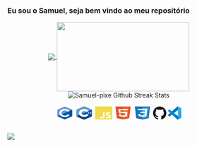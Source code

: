 
  ### Eu sou o Samuel, seja bem vindo ao meu repositório
  <div align="center">
    <a href="https://github.com/Samuel-pixe">
    <img align="center" src="https://github-readme-stats.vercel.app/api?username=Samuel-pixe&count_private=true&show_icons=true&theme=react" 
         width="400" />
    </a>
    <a href="https://github.com/Samuel-pixe">
    <img align="center" src="https://github-readme-stats.vercel.app/api/top-langs/?username=Samuel-pixe&layout=compact&theme=react&langs_count=8"width="300"height="157" />
  </a>
     <img alt="Samuel-pixe Github Streak Stats" src="http://github-readme-streak-stats.herokuapp.com/?user=Samuel-pixe&theme=react" />
  </div>
   
 <div style="display: inline_block" align="center"><br>
  <img align="center" alt="Samuel-pixe-c" height="30" width="40" src="https://raw.githubusercontent.com/devicons/devicon/master/icons/c/c-original.svg"> 
  <img align="center" alt="Samuel-pixe-cpp" height="30" width="40" src="https://raw.githubusercontent.com/devicons/devicon/master/icons/cplusplus/cplusplus-original.svg">
  <img align="center" alt="Samuel-pixe-Js" height="30" width="40" src="https://raw.githubusercontent.com/devicons/devicon/master/icons/javascript/javascript-plain.svg">
  <img align="center" alt="Samuel-pixe-HTML" height="30" width="40" src="https://raw.githubusercontent.com/devicons/devicon/master/icons/html5/html5-original.svg">
  <img align="center" alt="Samuel-pixe-CSS" height="30" width="40" src="https://raw.githubusercontent.com/devicons/devicon/master/icons/css3/css3-original.svg">
  <img align="center" alt="Samuel-pixe-GitHub" height="30" width="30" src="https://raw.githubusercontent.com/github/explore/78df643247d429f6cc873026c0622819ad797942/topics/github/github.png" />
   <img align="center" alt="Samuel-pixe-VisualStudioCode" height="30" width="30" src="https://raw.githubusercontent.com/github/explore/80688e429a7d4ef2fca1e82350fe8e3517d3494d/topics/visual-studio-code/visual-studio-code.png" />

</div> 
  
  ##
  
  <div>
      <a href="https://www.linkedin.com/in/samuel-arantes-47b82a218" target="_blank"><img src="https://img.shields.io/badge/-LinkedIn-%230077B5?style=for-the-badge&logo=linkedin&logoColor=white" target="_blank"></a> 
     
  </div>
  
